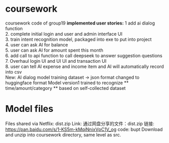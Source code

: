 # coursework 
coursework code of group19 
**implemented user stories:** 
1 add ai dialog function   
2. complete initial login and user and admin interface UI   
3. train intent recognition model, packaged into exe to put into project   
4. user can ask AI for balance   
5. user can ask AI for amount spent this month   
6. add call to api function to call deepseek to answer suggestion questions   
7. Overhaul login UI and UI UI and transaction UI   
8. user can tell AI expense and income item and AI will automatically record into csv  
New: AI dialog model training dataset -> json format changed to huggingface format 
Model version1 trained to recognize ** time/amount/category ** based on self-collected dataset 

# Model files 
Files shared via Netflix: dist.zip 
Link: 通过网盘分享的文件：dist.zip
链接: https://pan.baidu.com/s/1-KS5m-kMqiNnixVpC1V_og code: bupt
Download and unzip into coursework directory, same level as src.
